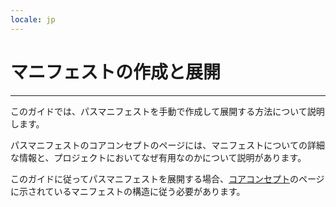 ```yaml
---
locale: jp
---
```

# マニフェストの作成と展開

---

このガイドでは、パスマニフェストを手動で作成して展開する方法について説明します。

パスマニフェストのコアコンセプトのページには、マニフェストについての詳細な情報と、プロジェクトにおいてなぜ有用なのかについて説明があります。

このガイドに従ってパスマニフェストを展開する場合、[コアコンセプト](https://cookbook.arweave.dev/concepts/manifests.html)のページに示されているマニフェストの構造に従う必要があります。